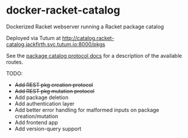 # docker-racket-catalog
Dockerized Racket webserver running a Racket package catalog 

Deployed via Tutum at http://catalog.racket-catalog.jackfirth.svc.tutum.io:8000/pkgs

See the [package catalog protocol docs](http://docs.racket-lang.org/pkg/catalog-protocol.html) for a description of the available routes.

TODO:

- ~~Add REST pkg creation protocol~~
- ~~Add REST pkg mutation protocol~~
- Add package deletion
- Add authentication layer
- Add better error handling for malformed inputs on package creation/mutation
- Add frontend app
- Add version-query support
